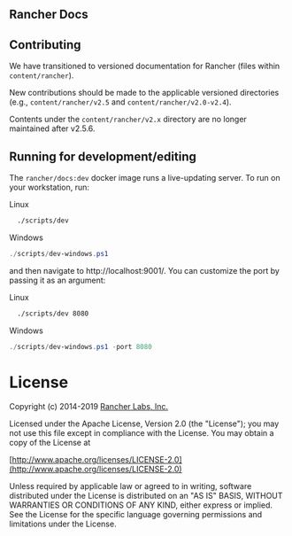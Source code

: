 Rancher Docs
------------

## Contributing

We have transitioned to versioned documentation for Rancher (files within `content/rancher`).

New contributions should be made to the applicable versioned directories (e.g., `content/rancher/v2.5` and `content/rancher/v2.0-v2.4`).

Contents under the `content/rancher/v2.x` directory are no longer maintained after v2.5.6.

## Running for development/editing

The `rancher/docs:dev` docker image runs a live-updating server.  To run on your workstation, run:

Linux
```bash
  ./scripts/dev
```

Windows
```powershell
./scripts/dev-windows.ps1
```

and then navigate to http://localhost:9001/.  You can customize the port by passing it as an argument:

Linux
```bash
  ./scripts/dev 8080
```

Windows
```powershell
./scripts/dev-windows.ps1 -port 8080
```

License
=======
Copyright (c) 2014-2019 [Rancher Labs, Inc.](https://rancher.com)

Licensed under the Apache License, Version 2.0 (the "License");
you may not use this file except in compliance with the License.
You may obtain a copy of the License at

[http://www.apache.org/licenses/LICENSE-2.0](http://www.apache.org/licenses/LICENSE-2.0)

Unless required by applicable law or agreed to in writing, software
distributed under the License is distributed on an "AS IS" BASIS,
WITHOUT WARRANTIES OR CONDITIONS OF ANY KIND, either express or implied.
See the License for the specific language governing permissions and
limitations under the License.
